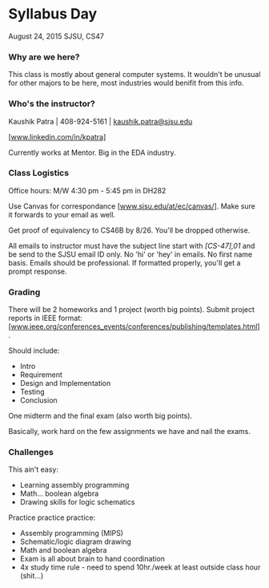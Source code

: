 Syllabus Day
===================
August 24, 2015
SJSU, CS47

### Why are we here? ###
This class is mostly about general computer systems. It wouldn't be unusual for other majors to be here, most industries would benifit from this info.

### Who's the instructor? ###
Kaushik Patra | 408-924-5161 | kaushik.patra@sjsu.edu

[www.linkedin.com/in/kpatra]

Currently works at Mentor. Big in the EDA industry.

### Class Logistics ###
Office hours: M/W 4:30 pm - 5:45 pm in DH282

Use Canvas for correspondance [www.sjsu.edu/at/ec/canvas/]. Make sure it forwards to your email as well.

Get proof of equivalency to CS46B by 8/26. You'll be dropped otherwise.

All emails to instructor must have the subject line start with _[CS-47],01_ and be send to the SJSU email ID only. No 'hi' or 'hey' in emails. No first name basis. Emails should be professional. If formatted properly, you'll get a prompt response.

### Grading ###
There will be 2 homeworks and 1 project (worth big points). Submit project reports in IEEE format:[www.ieee.org/conferences_events/conferences/publishing/templates.html].

Should include:
- Intro
- Requirement
- Design and Implementation
- Testing
- Conclusion

One midterm and the final exam (also worth big points).

Basically, work hard on the few assignments we have and nail the exams.

### Challenges ###
This ain't easy:
- Learning assembly programming
- Math... boolean algebra
- Drawing skills for logic schematics

Practice practice practice:
- Assembly programming (MIPS)
- Schematic/logic diagram drawing
- Math and boolean algebra
- Exam is all about brain to hand coordination
- 4x study time rule - need to spend 10hr./week at least outside class hour (shit...)
